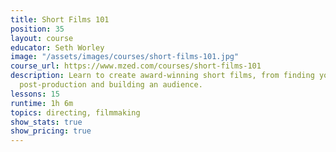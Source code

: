 ```yaml
---
title: Short Films 101
position: 35
layout: course
educator: Seth Worley
image: "/assets/images/courses/short-films-101.jpg"
course_url: https://www.mzed.com/courses/short-films-101
description: Learn to create award-winning short films, from finding your voice through
  post-production and building an audience.
lessons: 15
runtime: 1h 6m
topics: directing, filmmaking
show_stats: true
show_pricing: true
---
```


